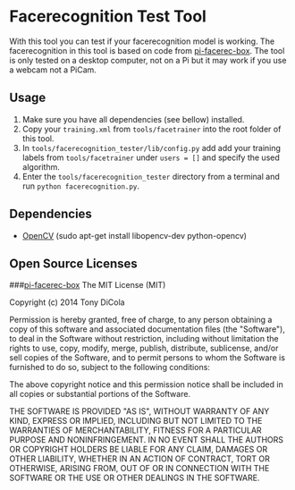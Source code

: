 # Facerecognition Test Tool
With this tool you can test if your facerecognition model is working.
The facerecognition in this tool is based on code from [pi-facerec-box](https://github.com/tdicola/pi-facerec-box). The tool is only tested on a desktop computer, not on a Pi but it may work if you use a webcam not a PiCam.

## Usage
1. Make sure you have all dependencies (see bellow) installed.
2. Copy your `training.xml` from `tools/facetrainer` into the root folder of this tool.
3. In `tools/facerecognition_tester/lib/config.py` add add your training labels from `tools/facetrainer` under `users = []` and specify the used algorithm.
4. Enter the `tools/facerecognition_tester` directory from a terminal and run `python facerecognition.py`.

## Dependencies
- [OpenCV](http://opencv.org) (sudo apt-get install libopencv-dev python-opencv)

## Open Source Licenses
###[pi-facerec-box](https://github.com/tdicola/pi-facerec-box)
The MIT License (MIT)

Copyright (c) 2014 Tony DiCola

Permission is hereby granted, free of charge, to any person obtaining a copy of
this software and associated documentation files (the "Software"), to deal in
the Software without restriction, including without limitation the rights to
use, copy, modify, merge, publish, distribute, sublicense, and/or sell copies of
the Software, and to permit persons to whom the Software is furnished to do so,
subject to the following conditions:

The above copyright notice and this permission notice shall be included in all
copies or substantial portions of the Software.

THE SOFTWARE IS PROVIDED "AS IS", WITHOUT WARRANTY OF ANY KIND, EXPRESS OR
IMPLIED, INCLUDING BUT NOT LIMITED TO THE WARRANTIES OF MERCHANTABILITY, FITNESS
FOR A PARTICULAR PURPOSE AND NONINFRINGEMENT. IN NO EVENT SHALL THE AUTHORS OR
COPYRIGHT HOLDERS BE LIABLE FOR ANY CLAIM, DAMAGES OR OTHER LIABILITY, WHETHER
IN AN ACTION OF CONTRACT, TORT OR OTHERWISE, ARISING FROM, OUT OF OR IN
CONNECTION WITH THE SOFTWARE OR THE USE OR OTHER DEALINGS IN THE SOFTWARE.